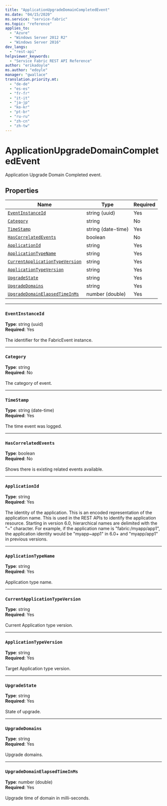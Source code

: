 ```yaml
---
title: "ApplicationUpgradeDomainCompletedEvent"
ms.date: "04/15/2020"
ms.service: "service-fabric"
ms.topic: "reference"
applies_to: 
  - "Azure"
  - "Windows Server 2012 R2"
  - "Windows Server 2016"
dev_langs: 
  - "rest-api"
helpviewer_keywords: 
  - "Service Fabric REST API Reference"
author: "erikadoyle"
ms.author: "edoyle"
manager: "gwallace"
translation.priority.mt: 
  - "de-de"
  - "es-es"
  - "fr-fr"
  - "it-it"
  - "ja-jp"
  - "ko-kr"
  - "pt-br"
  - "ru-ru"
  - "zh-cn"
  - "zh-tw"
---
```

# ApplicationUpgradeDomainCompletedEvent

Application Upgrade Domain Completed event.

## Properties
| Name | Type | Required |
| --- | --- | --- |
| [`EventInstanceId`](#eventinstanceid) | string (uuid) | Yes |
| [`Category`](#category) | string | No |
| [`TimeStamp`](#timestamp) | string (date-time) | Yes |
| [`HasCorrelatedEvents`](#hascorrelatedevents) | boolean | No |
| [`ApplicationId`](#applicationid) | string | Yes |
| [`ApplicationTypeName`](#applicationtypename) | string | Yes |
| [`CurrentApplicationTypeVersion`](#currentapplicationtypeversion) | string | Yes |
| [`ApplicationTypeVersion`](#applicationtypeversion) | string | Yes |
| [`UpgradeState`](#upgradestate) | string | Yes |
| [`UpgradeDomains`](#upgradedomains) | string | Yes |
| [`UpgradeDomainElapsedTimeInMs`](#upgradedomainelapsedtimeinms) | number (double) | Yes |

____
### `EventInstanceId`
__Type__: string (uuid) <br/>
__Required__: Yes<br/>
<br/>
The identifier for the FabricEvent instance.

____
### `Category`
__Type__: string <br/>
__Required__: No<br/>
<br/>
The category of event.

____
### `TimeStamp`
__Type__: string (date-time) <br/>
__Required__: Yes<br/>
<br/>
The time event was logged.

____
### `HasCorrelatedEvents`
__Type__: boolean <br/>
__Required__: No<br/>
<br/>
Shows there is existing related events available.

____
### `ApplicationId`
__Type__: string <br/>
__Required__: Yes<br/>
<br/>
The identity of the application. This is an encoded representation of the application name. This is used in the REST APIs to identify the application resource.
Starting in version 6.0, hierarchical names are delimited with the "\~" character. For example, if the application name is "fabric:/myapp/app1",
the application identity would be "myapp\~app1" in 6.0+ and "myapp/app1" in previous versions.


____
### `ApplicationTypeName`
__Type__: string <br/>
__Required__: Yes<br/>
<br/>
Application type name.

____
### `CurrentApplicationTypeVersion`
__Type__: string <br/>
__Required__: Yes<br/>
<br/>
Current Application type version.

____
### `ApplicationTypeVersion`
__Type__: string <br/>
__Required__: Yes<br/>
<br/>
Target Application type version.

____
### `UpgradeState`
__Type__: string <br/>
__Required__: Yes<br/>
<br/>
State of upgrade.

____
### `UpgradeDomains`
__Type__: string <br/>
__Required__: Yes<br/>
<br/>
Upgrade domains.

____
### `UpgradeDomainElapsedTimeInMs`
__Type__: number (double) <br/>
__Required__: Yes<br/>
<br/>
Upgrade time of domain in milli-seconds.
